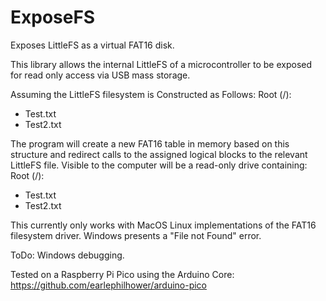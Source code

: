 # ExposeFS
Exposes LittleFS as a virtual FAT16 disk.


This library allows the internal LittleFS of a microcontroller to be exposed for read only access via USB mass storage.

Assuming the LittleFS filesystem is Constructed as Follows:
Root (/):
  - Test.txt
  - Test2.txt

The program will create a new FAT16 table in memory based on this structure and redirect calls to the assigned logical blocks to the relevant LittleFS file.
Visible to the computer will be a read-only drive containing:
Root (/):
  - Test.txt
  - Test2.txt

This currently only works with MacOS Linux implementations of the FAT16 filesystem driver.
Windows presents a "File not Found" error.

ToDo: Windows debugging.

Tested on a Raspberry Pi Pico using the Arduino Core:
https://github.com/earlephilhower/arduino-pico
